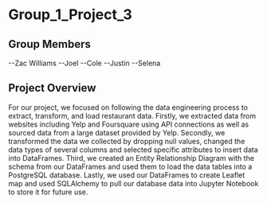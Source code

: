 # Group_1_Project_3
Group Members
--
--Zac Williams
--Joel
--Cole
--Justin
--Selena

Project Overview
--
For our project, we focused on following the data engineering process to extract, transform, and load restaurant data. Firstly, we extracted data from websites including Yelp and Foursquare using API connections as well as sourced data from a large dataset provided by Yelp. Secondly, we transformed the data we collected by dropping null values, changed the data types of several columns and selected specific attributes to insert data into DataFrames. Third, we created an Entity Relationship Diagram with the schema from our DataFrames and used them to load the data tables into a PostgreSQL database. Lastly, we used our DataFrames to create Leaflet map and used SQLAlchemy to pull our database data into Jupyter Notebook to store it for future use.  

